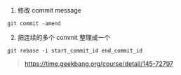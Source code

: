 1. 修改 commit message
```
git commit -amend
```

2. 把连续的多个 commit 整理成一个
```
git rebase -i start_commit_id end_commit_id
```


> https://time.geekbang.org/course/detail/145-72797
